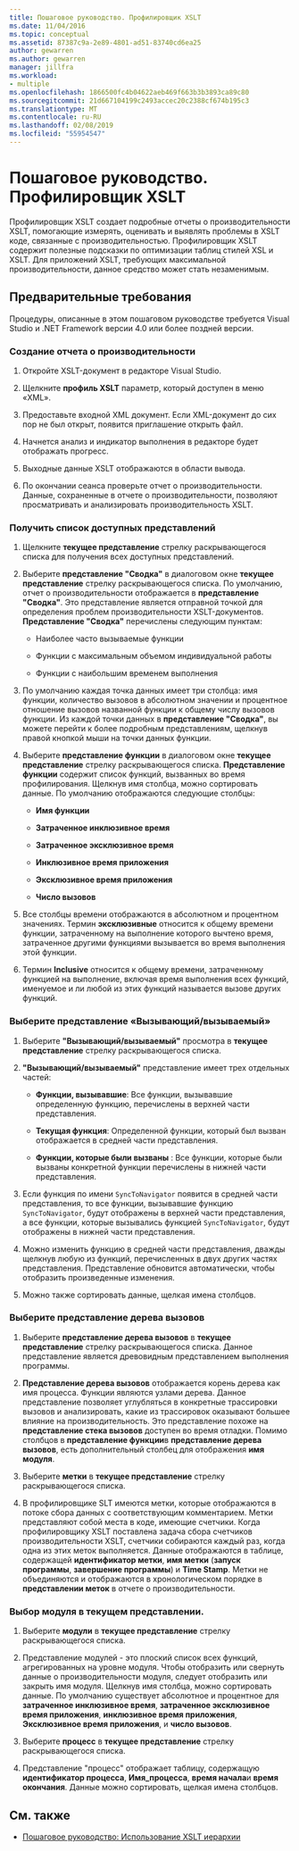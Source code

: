 ```yaml
---
title: Пошаговое руководство. Профилировщик XSLT
ms.date: 11/04/2016
ms.topic: conceptual
ms.assetid: 87387c9a-2e89-4801-ad51-83740cd6ea25
author: gewarren
ms.author: gewarren
manager: jillfra
ms.workload:
- multiple
ms.openlocfilehash: 1866500fc4b04622aeb469f663b3b3893ca89c80
ms.sourcegitcommit: 21d667104199c2493accec20c2388cf674b195c3
ms.translationtype: MT
ms.contentlocale: ru-RU
ms.lasthandoff: 02/08/2019
ms.locfileid: "55954547"
---
```

# <a name="walkthrough-xslt-profiler"></a>Пошаговое руководство. Профилировщик XSLT

Профилировщик XSLT создает подробные отчеты о производительности XSLT, помогающие измерять, оценивать и выявлять проблемы в XSLT коде, связанные с производительностью. Профилировщик XSLT содержит полезные подсказки по оптимизации таблиц стилей XSL и XSLT. Для приложений XSLT, требующих максимальной производительности, данное средство может стать незаменимым.

## <a name="prerequisites"></a>Предварительные требования

Процедуры, описанные в этом пошаговом руководстве требуется Visual Studio и .NET Framework версии 4.0 или более поздней версии.

### <a name="create-the-performance-report"></a>Создание отчета о производительности

1.  Откройте XSLT-документ в редакторе Visual Studio.

2.  Щелкните **профиль XSLT** параметр, который доступен в меню «XML».

3.  Предоставьте входной XML документ. Если XML-документ до сих пор не был открыт, появится приглашение открыть файл.

4.  Начнется анализ и индикатор выполнения в редакторе будет отображать прогресс.

5.  Выходные данные XSLT отображаются в области вывода.

6.  По окончании сеанса проверьте отчет о производительности. Данные, сохраненные в отчете о производительности, позволяют просматривать и анализировать производительность XSLT.

### <a name="get-all-the-available-views"></a>Получить список доступных представлений

1.  Щелкните **текущее представление** стрелку раскрывающегося списка для получения всех доступных представлений.

2.  Выберите **представление "Сводка"** в диалоговом окне **текущее представление** стрелку раскрывающегося списка. По умолчанию, отчет о производительности отображается в **представление "Сводка"**. Это представление является отправной точкой для определения проблем производительности XSLT-документов. **Представление "Сводка"** перечислены следующим пунктам:

    -   Наиболее часто вызываемые функции

    -   Функции с максимальным объемом индивидуальной работы

    -   Функции с наибольшим временем выполнения

3.  По умолчанию каждая точка данных имеет три столбца: имя функции, количество вызовов в абсолютном значении и процентное отношение вызовов названной функции к общему числу вызовов функции. Из каждой точки данных в **представление "Сводка"**, вы можете перейти к более подробным представлениям, щелкнув правой кнопкой мыши на точки данных функции.

4.  Выберите **представление функции** в диалоговом окне **текущее представление** стрелку раскрывающегося списка. **Представление функции** содержит список функций, вызванных во время профилирования. Щелкнув имя столбца, можно сортировать данные. По умолчанию отображаются следующие столбцы:

    -   **Имя функции**

    -   **Затраченное инклюзивное время**

    -   **Затраченное эксклюзивное время**

    -   **Инклюзивное время приложения**

    -   **Эксклюзивное время приложения**

    -   **Число вызовов**

5.  Все столбцы времени отображаются в абсолютном и процентном значениях. Термин **эксклюзивные** относится к общему времени функции, затраченному на выполнение которого вычтено время, затраченное другими функциями вызывается во время выполнения этой функции.

6.  Термин **Inclusive** относится к общему времени, затраченному функцией на выполнение, включая время выполнения всех функций, именуемое и ли любой из этих функций называется вызове других функций.

### <a name="select-callercallee-view"></a>Выберите представление «Вызывающий/вызываемый»

1.  Выберите **"Вызывающий/вызываемый"** просмотра в **текущее представление** стрелку раскрывающегося списка.

2.  **"Вызывающий/вызываемый"** представление имеет трех отдельных частей:

    -   **Функции, вызывавшие**: Все функции, вызывавшие определенную функцию, перечислены в верхней части представления.

    -   **Текущая функция**: Определенной функции, который был вызван отображается в средней части представления.

    -   **Функции, которые были вызваны** : Все функции, которые были вызваны конкретной функции перечислены в нижней части представления.

3.  Если функция по имени `SyncToNavigator` появится в средней части представления, то все функции, вызывавшие функцию `SyncToNavigator`, будут отображены в верхней части представления, а все функции, которые вызывались функцией `SyncToNavigator`, будут отображены в нижней части представления.

4.  Можно изменить функцию в средней части представления, дважды щелкнув любую из функций, перечисленных в двух других частях представления. Представление обновится автоматически, чтобы отобразить произведенные изменения.

5.  Можно также сортировать данные, щелкая имена столбцов.

### <a name="select-call-tree-view"></a>Выберите представление дерева вызовов

1.  Выберите **представление дерева вызовов** в **текущее представление** стрелку раскрывающегося списка. Данное представление является древовидным представлением выполнения программы.

2.  **Представление дерева вызовов** отображается корень дерева как имя процесса. Функции являются узлами дерева. Данное представление позволяет углубляться в конкретные трассировки вызовов и анализировать, какие из трассировок оказывают большее влияние на производительность. Это представление похоже на **представление стека вызовов** доступен во время отладки. Помимо столбцов в **представление функции**в **представление дерева вызовов**, есть дополнительный столбец для отображения **имя модуля**.

3.  Выберите **метки** в **текущее представление** стрелку раскрывающегося списка.

4.  В профилировщике SLT имеются метки, которые отображаются в потоке сбора данных с соответствующим комментарием. Метки представляют собой места в коде, имеющие счетчики. Когда профилировщику XSLT поставлена задача сбора счетчиков производительности XSLT, счетчики собираются каждый раз, когда одна из этих меток выполняется. Данные отображаются в таблице, содержащей **идентификатор метки**, **имя метки** (**запуск программы**, **завершение программы**) и  **Time Stamp**. Метки не объединяются и отображаются в хронологическом порядке в **представлении меток** в отчете о производительности.

### <a name="select-modules-in-the-current-view"></a>Выбор модуля в текущем представлении.

1.  Выберите **модули** в **текущее представление** стрелку раскрывающегося списка.

2.  Представление модулей - это плоский список всех функций, агрегированных на уровне модуля. Чтобы отобразить или свернуть данные о производительности модуля, следует отобразить или закрыть имя модуля. Щелкнув имя столбца, можно сортировать данные. По умолчанию существует абсолютное и процентное для **затраченное инклюзивное время**, **затраченное эксклюзивное время приложения**, **инклюзивное время приложения**, **Эксклюзивное время приложения**, и **число вызовов**.

3.  Выберите **процесс** в **текущее представление** стрелку раскрывающегося списка.

4.  Представление "процесс" отображает таблицу, содержащую **идентификатор процесса**, **Имя_процесса**, **время начала**и **время окончания**. Данные можно сортировать, щелкая имена столбцов.

## <a name="see-also"></a>См. также

- [Пошаговое руководство: Использование XSLT иерархии](../xml-tools/walkthrough-using-xslt-hierarchy.md)